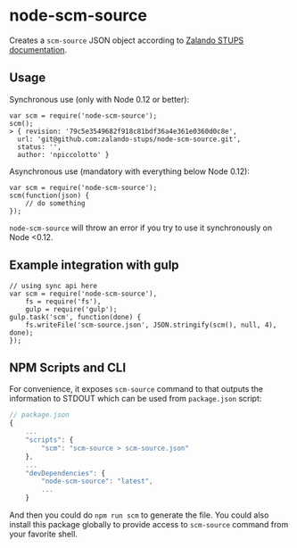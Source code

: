 # node-scm-source

Creates a `scm-source` JSON object according to [Zalando STUPS documentation](http://stups.readthedocs.org/en/latest/user-guide/application-development.html#docker).

## Usage

Synchronous use (only with Node 0.12 or better):

    var scm = require('node-scm-source');
    scm();
    > { revision: '79c5e3549682f918c81bdf36a4e361e0360d0c8e',
      url: 'git@github.com:zalando-stups/node-scm-source.git',
      status: '',
      author: 'npiccolotto' }

Asynchronous use (mandatory with everything below Node 0.12):

    var scm = require('node-scm-source');
    scm(function(json) {
        // do something    
    });

`node-scm-source` will throw an error if you try to use it synchronously on Node <0.12.

## Example integration with gulp

    // using sync api here
    var scm = require('node-scm-source'),
        fs = require('fs'),
        gulp = require('gulp');
    gulp.task('scm', function(done) {
        fs.writeFile('scm-source.json', JSON.stringify(scm(), null, 4), done);
    });

## NPM Scripts and CLI

For convenience, it exposes `scm-source` command to that outputs the information to STDOUT which can be used from `package.json` script:


```js
// package.json
{
    ...
    "scripts": {
        "scm": "scm-source > scm-source.json"
    },
    ...
    "devDependencies": {
        "node-scm-source": "latest",
        ...
    }
```

And then you could do `npm run scm` to generate the file. You could also install this package globally to provide access to `scm-source` command from your favorite shell.

